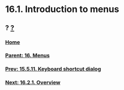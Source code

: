 # 16.1. Introduction to menus
## ? [?]()

### [Home](./00-home.md)
### [Parent: 16. Menus](./16-00-menus.md)
### [Prev: 15.5.11. Keyboard shortcut dialog](./15-05-11-keyboard-shortcut-dialog.md)
### [Next: 16.2.1. Overview](./16-02-01-overview.md)
